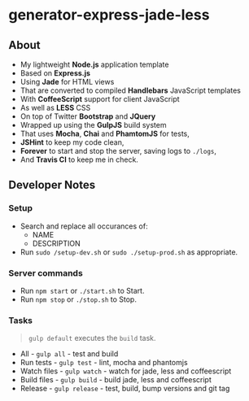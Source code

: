generator-express-jade-less
==========

## About

- My lightweight **Node.js** application template
- Based on **Express.js**
- Using **Jade** for HTML views
- That are converted to compiled **Handlebars** JavaScript templates
- With **CoffeeScript** support for client JavaScript
- As well as **LESS** CSS
- On top of Twitter **Bootstrap** and **JQuery**
- Wrapped up using the **GulpJS** build system
- That uses **Mocha**, **Chai** and **PhamtomJS** for tests,
- **JSHint** to keep my code clean,
- **Forever** to start and stop the server, saving logs to `./logs`,
- And **Travis CI** to keep me in check.

## Developer Notes

### Setup

- Search and replace all occurances of:
  - NAME
  - DESCRIPTION
- Run `sudo /setup-dev.sh` or `sudo ./setup-prod.sh` as appropriate.

### Server commands

- Run `npm start` or `./start.sh` to Start.
- Run `npm stop` or `./stop.sh` to Stop.

### Tasks

> `gulp default` executes the `build` task.

- All - `gulp all` - test and build
- Run tests - `gulp test` - lint, mocha and phantomjs
- Watch files - `gulp watch` - watch for jade, less and coffeescript
- Build files - `gulp build` - build jade, less and coffeescript
- Release - `gulp release` - test, build, bump versions and git tag
